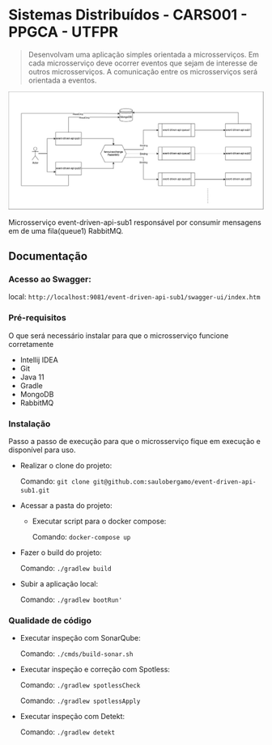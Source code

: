 # Sistemas Distribuídos - CARS001 - PPGCA - UTFPR

>Desenvolvam uma aplicação simples orientada a microsserviços. Em cada microsserviço deve ocorrer eventos que sejam de interesse de outros microsserviços. A comunicação entre os microsserviços será orientada a eventos.


![img.png](img.png)


Microsserviço event-driven-api-sub1 responsável por consumir mensagens em de uma fila(queue1) RabbitMQ.

## Documentação

### Acesso ao Swagger:

local: ```http://localhost:9081/event-driven-api-sub1/swagger-ui/index.htm```

### Pré-requisitos

O que será necessário instalar para que o microsserviço funcione corretamente

- Intellij IDEA
- Git
- Java 11
- Gradle
- MongoDB
- RabbitMQ

### Instalação

Passo a passo de execução para que o microsserviço fique em execução e disponível para uso.

- Realizar o clone do projeto:

  Comando: ```git clone git@github.com:saulobergamo/event-driven-api-sub1.git```

- Acessar a pasta do projeto:

    - Executar script para o docker compose:

      Comando: ```docker-compose up```


- Fazer o build do projeto:

  Comando: ```./gradlew build```


- Subir a aplicação local:

  Comando: ```./gradlew bootRun'```

### Qualidade de código

- Executar inspeção com SonarQube:

  Comando: ```./cmds/build-sonar.sh```


- Executar inspeção e correção com Spotless:

  Comando: ```./gradlew spotlessCheck```

  Comando: ```./gradlew spotlessApply```

- Executar inspeção com Detekt:

  Comando: ```./gradlew detekt```
